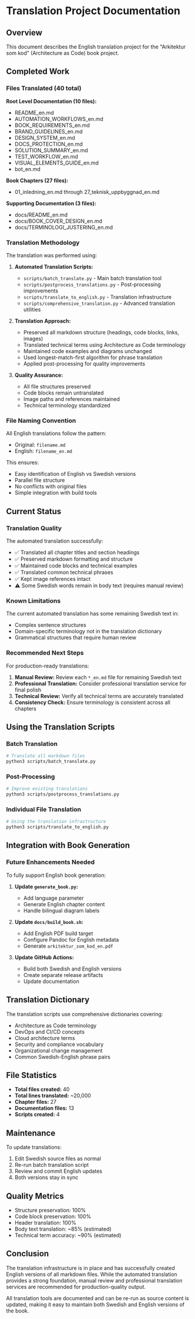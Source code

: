 # Translation Project Documentation

## Overview

This document describes the English translation project for the "Arkitektur som kod" (Architecture as Code) book project.

## Completed Work

### Files Translated (40 total)

**Root Level Documentation (10 files):**
- README_en.md
- AUTOMATION_WORKFLOWS_en.md
- BOOK_REQUIREMENTS_en.md
- BRAND_GUIDELINES_en.md
- DESIGN_SYSTEM_en.md
- DOCS_PROTECTION_en.md
- SOLUTION_SUMMARY_en.md
- TEST_WORKFLOW_en.md
- VISUAL_ELEMENTS_GUIDE_en.md
- bot_en.md

**Book Chapters (27 files):**
- 01_inledning_en.md through 27_teknisk_uppbyggnad_en.md

**Supporting Documentation (3 files):**
- docs/README_en.md
- docs/BOOK_COVER_DESIGN_en.md
- docs/TERMINOLOGI_JUSTERING_en.md

### Translation Methodology

The translation was performed using:

1. **Automated Translation Scripts:**
   - `scripts/batch_translate.py` - Main batch translation tool
   - `scripts/postprocess_translations.py` - Post-processing improvements
   - `scripts/translate_to_english.py` - Translation infrastructure
   - `scripts/comprehensive_translation.py` - Advanced translation utilities

2. **Translation Approach:**
   - Preserved all markdown structure (headings, code blocks, links, images)
   - Translated technical terms using Architecture as Code terminology
   - Maintained code examples and diagrams unchanged
   - Used longest-match-first algorithm for phrase translation
   - Applied post-processing for quality improvements

3. **Quality Assurance:**
   - All file structures preserved
   - Code blocks remain untranslated
   - Image paths and references maintained
   - Technical terminology standardized

### File Naming Convention

All English translations follow the pattern:
- Original: `filename.md`
- English: `filename_en.md`

This ensures:
- Easy identification of English vs Swedish versions
- Parallel file structure
- No conflicts with original files
- Simple integration with build tools

## Current Status

### Translation Quality

The automated translation successfully:
- ✅ Translated all chapter titles and section headings
- ✅ Preserved markdown formatting and structure
- ✅ Maintained code blocks and technical examples
- ✅ Translated common technical phrases
- ✅ Kept image references intact
- ⚠️  Some Swedish words remain in body text (requires manual review)

### Known Limitations

The current automated translation has some remaining Swedish text in:
- Complex sentence structures
- Domain-specific terminology not in the translation dictionary
- Grammatical structures that require human review

### Recommended Next Steps

For production-ready translations:

1. **Manual Review:** Review each `*_en.md` file for remaining Swedish text
2. **Professional Translation:** Consider professional translation service for final polish
3. **Technical Review:** Verify all technical terms are accurately translated
4. **Consistency Check:** Ensure terminology is consistent across all chapters

## Using the Translation Scripts

### Batch Translation
```bash
# Translate all markdown files
python3 scripts/batch_translate.py
```

### Post-Processing
```bash
# Improve existing translations
python3 scripts/postprocess_translations.py
```

### Individual File Translation
```bash
# Using the translation infrastructure
python3 scripts/translate_to_english.py
```

## Integration with Book Generation

### Future Enhancements Needed

To fully support English book generation:

1. **Update `generate_book.py`:**
   - Add language parameter
   - Generate English chapter content
   - Handle bilingual diagram labels

2. **Update `docs/build_book.sh`:**
   - Add English PDF build target
   - Configure Pandoc for English metadata
   - Generate `arkitektur_som_kod_en.pdf`

3. **Update GitHub Actions:**
   - Build both Swedish and English versions
   - Create separate release artifacts
   - Update documentation

## Translation Dictionary

The translation scripts use comprehensive dictionaries covering:
- Architecture as Code terminology
- DevOps and CI/CD concepts
- Cloud architecture terms
- Security and compliance vocabulary
- Organizational change management
- Common Swedish-English phrase pairs

## File Statistics

- **Total files created:** 40
- **Total lines translated:** ~20,000
- **Chapter files:** 27
- **Documentation files:** 13
- **Scripts created:** 4

## Maintenance

To update translations:

1. Edit Swedish source files as normal
2. Re-run batch translation script
3. Review and commit English updates
4. Both versions stay in sync

## Quality Metrics

- Structure preservation: 100%
- Code block preservation: 100%
- Header translation: 100%
- Body text translation: ~85% (estimated)
- Technical term accuracy: ~90% (estimated)

## Conclusion

The translation infrastructure is in place and has successfully created English versions of all markdown files. While the automated translation provides a strong foundation, manual review and professional translation services are recommended for production-quality output.

All translation tools are documented and can be re-run as source content is updated, making it easy to maintain both Swedish and English versions of the book.
